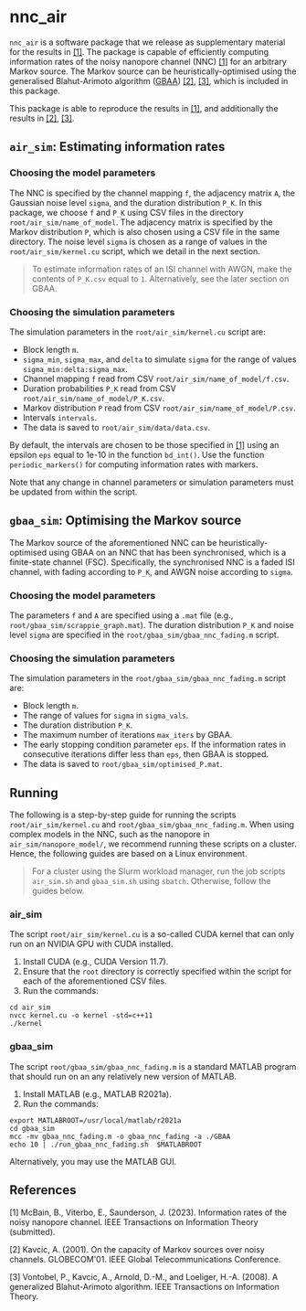 # nnc_air
`nnc_air` is a software package that we release as supplementary material for the results in [[1]](#1). The package is capable of efficiently computing information rates of the noisy nanopore channel (NNC) [[1]](#1) for an arbitrary Markov source. The Markov source can be heuristically-optimised using the generalised Blahut-Arimoto algorithm (<a href="https://github.com/mcba1n/GBAA" target="_blank">GBAA</a>) [[2]](#2), [[3]](#3), which is included in this package.

This package is able to reproduce the results in [[1]](#1), and additionally the results in [[2]](#2), [[3]](#3).

## `air_sim`: Estimating information rates
### Choosing the model parameters
The NNC is specified by the channel mapping `f`, the adjacency matrix `A`, the Gaussian noise level `sigma`, and the duration distribution `P_K`. In this package, we choose `f` and `P_K` using CSV files in the directory `root/air_sim/name_of_model`. The adjacency matrix is specified by the Markov distribution `P`, which is also chosen using a CSV file in the same directory. The noise level `sigma` is chosen as a range of values in the `root/air_sim/kernel.cu` script, which we detail in the next section.

> To estimate information rates of an ISI channel with AWGN, make the contents of `P_K.csv` equal to `1`. Alternatively, see the later section on GBAA.

### Choosing the simulation parameters
The simulation parameters in the `root/air_sim/kernel.cu` script are:
- Block length `m`.
- `sigma_min`, `sigma_max`, and `delta` to simulate `sigma` for the range of values `sigma_min:delta:sigma_max`.
- Channel mapping `f` read from CSV `root/air_sim/name_of_model/f.csv`.
- Duration probabilities `P_K` read from CSV `root/air_sim/name_of_model/P_K.csv`.
- Markov distribution `P` read from CSV `root/air_sim/name_of_model/P.csv`.
- Intervals `intervals`. 
- The data is saved to `root/air_sim/data/data.csv`.

By default, the intervals are chosen to be those specified in [[1]](#1) using an epsilon `eps` equal to 1e-10 in the function `bd_int()`. Use the function `periodic_markers()` for computing information rates with markers. 

Note that any change in channel parameters or simulation parameters must be updated from within the script.

## `gbaa_sim`: Optimising the Markov source
The Markov source of the aforementioned NNC can be heuristically-optimised using GBAA on an NNC that has been synchronised, which is a finite-state channel (FSC). Specifically, the synchronised NNC is a faded ISI channel, with fading according to `P_K`, and AWGN noise according to `sigma`. 

### Choosing the model parameters
The parameters `f` and `A` are specified using a `.mat` file (e.g., `root/gbaa_sim/scrappie_graph.mat`). The duration distribution `P_K` and noise level `sigma` are specified in the `root/gbaa_sim/gbaa_nnc_fading.m` script.

### Choosing the simulation parameters
The simulation parameters in the `root/gbaa_sim/gbaa_nnc_fading.m` script are:

- Block length `m`.
- The range of values for `sigma` in `sigma_vals`.
- The duration distribution `P_K`.
- The maximum number of iterations `max_iters` by GBAA.
- The early stopping condition parameter `eps`. 
If the information rates in consecutive iterations differ less than `eps`, then GBAA is stopped.
- The data is saved to `root/gbaa_sim/optimised_P.mat`.


## Running
The following is a step-by-step guide for running the scripts `root/air_sim/kernel.cu` and `root/gbaa_sim/gbaa_nnc_fading.m`. When using complex models in the NNC, such as the nanopore in `air_sim/nanopore_model/`, we recommend running these scripts on a cluster. Hence, the following guides are based on a Linux environment.

> For a cluster using the Slurm workload manager, run the job scripts `air_sim.sh` and `gbaa_sim.sh` using `sbatch`. Otherwise, follow the guides below.

### air_sim
The script `root/air_sim/kernel.cu` is a so-called CUDA kernel that can only run on an NVIDIA GPU with CUDA installed.

1. Install CUDA (e.g., CUDA Version 11.7).
2. Ensure that the `root` directory is correctly specified within the script for each of the aforementioned CSV files.
3. Run the commands:
```
cd air_sim
nvcc kernel.cu -o kernel -std=c++11
./kernel
```

### gbaa_sim
The script `root/gbaa_sim/gbaa_nnc_fading.m` is a standard MATLAB program that should run on an any relatively new version of MATLAB.

1. Install MATLAB (e.g., MATLAB R2021a).
2. Run the commands:
```
export MATLABROOT=/usr/local/matlab/r2021a
cd gbaa_sim
mcc -mv gbaa_nnc_fading.m -o gbaa_nnc_fading -a ./GBAA
echo 10 | ./run_gbaa_nnc_fading.sh  $MATLABROOT
```
Alternatively, you may use the MATLAB GUI.

## References
<a id="1">[1]</a> 
McBain, B., Viterbo, E., Saunderson, J. (2023). 
Information rates of the noisy nanopore channel.
IEEE Transactions on Information Theory (submitted).

<a id="2">[2]</a> 
Kavcic, A. (2001). 
On the capacity of Markov sources over noisy channels.
GLOBECOM'01. IEEE Global Telecommunications Conference.

<a id="3">[3]</a> 
Vontobel, P., Kavcic, A., Arnold, D.-M., and Loeliger, H.-A. (2008). 
A generalized Blahut-Arimoto algorithm.
IEEE Transactions on Information Theory.
